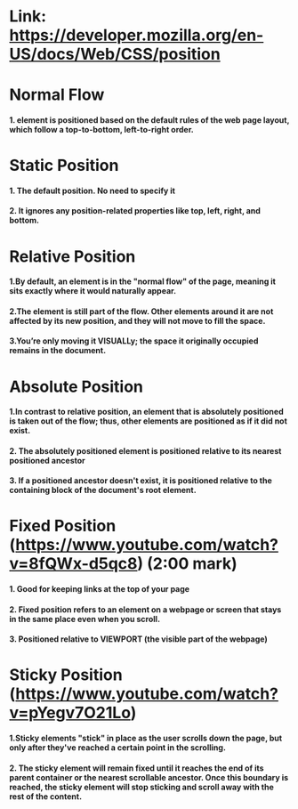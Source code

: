 
# Link: https://developer.mozilla.org/en-US/docs/Web/CSS/position


# Normal Flow 
#### 1. element is positioned based on the default rules of the web page layout, which follow a top-to-bottom, left-to-right order.

# Static Position
#### 1. The default position. No need to specify it
#### 2. It ignores any position-related properties like top, left, right, and bottom.


# Relative Position
#### 1.By default, an element is in the "normal flow" of the page, meaning it sits exactly where it would naturally appear.
#### 2.The element is still part of the flow. Other elements around it are not affected by its new position, and they will not move to fill the space.
#### 3.You’re only moving it VISUALLy; the space it originally occupied remains in the document.


# Absolute Position
#### 1.In contrast to relative position, an element that is absolutely positioned is taken out of the flow; thus, other elements are positioned as if it did not exist.
#### 2. The absolutely positioned element is positioned relative to its nearest positioned ancestor 
#### 3. If a positioned ancestor doesn't exist, it is positioned relative to the containing block of the document's root element.

# Fixed Position (https://www.youtube.com/watch?v=8fQWx-d5qc8) (2:00 mark)
#### 1. Good for keeping links at the top of your page
#### 2. Fixed position refers to an element on a webpage or screen that stays in the same place even when you scroll. 
#### 3. Positioned relative to VIEWPORT (the visible part of the webpage)

# Sticky Position (https://www.youtube.com/watch?v=pYegv7O21Lo)
#### 1.Sticky elements "stick" in place as the user scrolls down the page, but only after they've reached a certain point in the scrolling.
#### 2.  The sticky element will remain fixed until it reaches the end of its parent container or the nearest scrollable ancestor. Once this boundary is reached, the sticky element will stop sticking and scroll away with the rest of the content.